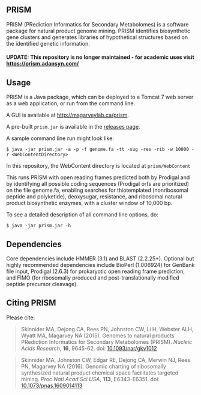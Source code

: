 ## PRISM  

PRISM (PRediction Informatics for Secondary Metabolomes) is a software package for natural product genome mining. PRISM identifies biosynthetic gene clusters and generates libraries of hypothetical structures based on the identified genetic information. 

#### UPDATE: This repository is no longer maintained - for academic uses visit https://prism.adapsyn.com/

## Usage

PRISM is a Java package, which can be deployed to a Tomcat 7 web server as a web application, or run from the command line. 

A GUI is available at http://magarveylab.ca/prism. 

A pre-built `prism.jar` is available in the [releases page](https://github.com/magarveylab/prism-releases/releases). 

A sample command line run might look like: 

```
$ java -jar prism.jar -a -p -f genome.fa -tt -sug -res -rib -w 10000 -r <WebContentDirectory>
```

In this repository, the WebContent directory is located at `prism/WebContent`


This runs PRISM with open reading frames predicted both by Prodigal and by identifying all possible coding sequences (Prodigal orfs are prioritized) on the file genome.fa, enabling searches for thiotemplated (nonribosomal peptide and polyketide), deoxysugar, resistance, and ribosomal natural product biosynthetic enzymes, with a cluster window of 10,000 bp. 

To see a detailed description of all command line options, do:

```
$ java -jar prism.jar -h 
``` 

## Dependencies

Core dependencies include HMMER (3.1) and BLAST (2.2.25+). Optional but highly recommended dependencies include BioPerl (1.006924) for GenBank file input, Prodigal (2.6.3) for prokaryotic open reading frame prediction, and FIMO (for ribosomally produced and post-translationally modified peptide precursor cleavage). 

## Citing PRISM

Please cite: 

> Skinnider MA, Dejong CA, Rees PN, Johnston CW, Li H, Webster ALH, Wyatt MA, Magarvey NA (2015). Genomes to natural products PRediction Informatics for Secondary Metabolomes (PRISM). _Nucleic Acids Research_, **16**, 9645-62. doi: [10.1093/nar/gkv1012](http://dx.doi.org/10.1093/nar/gkv1012)

> Skinnider MA, Johnston CW, Edgar RE, Dejong CA, Merwin NJ, Rees PN, Magarvey NA (2016). Genomic charting of ribosomally synthesized natural product chemical space facilitates targeted mining. _Proc Natl Acad Sci USA_, **113**, E6343-E6351. doi: [10.1073/pnas.1609014113](http://dx.doi.org/10.1073/pnas.1609014113)



